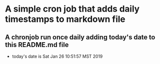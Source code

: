 A simple cron job that adds daily timestamps to markdown file
============================================================
## A chronjob run once daily adding today's date to this README.md file
* today's date is Sat Jan 26 10:51:57 MST 2019
